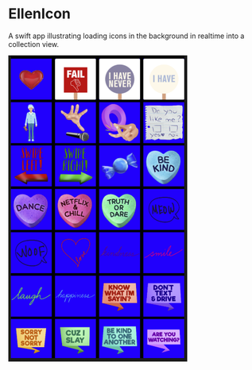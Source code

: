 # EllenIcon
A swift app illustrating loading icons in the background in realtime into a collection view.

![Icon Collection View](Icon1.png)


